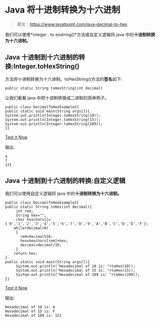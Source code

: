 # Java 将十进制转换为十六进制

> 原文：<https://www.javatpoint.com/java-decimal-to-hex>

我们可以使用*integer . to exstring()*方法或自定义逻辑将 java 中的**十进制转换为十六进制。**

## Java 十进制到十六进制的转换:Integer.toHexString()

方法将十进制转换为十六进制。toHexString()方法的**签名**如下:

```
public static String toHexString(int decimal)

```

让我们看看 java 中把十进制转换成二进制的简单例子。

```
public class DecimalToHexExample1{
public static void main(String args[]){
System.out.println(Integer.toHexString(10));
System.out.println(Integer.toHexString(15));
System.out.println(Integer.toHexString(289));
}}

```

[Test it Now](https://compiler.javatpoint.com/opr/test.jsp?filename=DecimalToHexExample1)

输出:

```
a
f
121

```

## Java 十进制到十六进制的转换:自定义逻辑

我们可以使用自定义逻辑将 java 中的**十进制转换为十六进制。**

```
public class DecimalToHexExample2{  
public static String toHex(int decimal){  
     int rem;
     String hex=""; 
     char hexchars[]={'0','1','2','3','4','5','6','7','8','9','A','B','C','D','E','F'};
    while(decimal>0)
     {
       rem=decimal%16; 
       hex=hexchars[rem]+hex; 
       decimal=decimal/16;
     }
    return hex;
}  
public static void main(String args[]){    
     System.out.println("Hexadecimal of 10 is: "+toHex(10));
     System.out.println("Hexadecimal of 15 is: "+toHex(15));
     System.out.println("Hexadecimal of 289 is: "+toHex(289));
}}    

```

[Test it Now](https://compiler.javatpoint.com/opr/test.jsp?filename=DecimalToHexExample2)

输出:

```
Hexadecimal of 10 is: A
Hexadecimal of 15 is: F
Hexadecimal of 289 is: 121

```